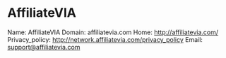 
# AffiliateVIA

Name: AffiliateVIA
Domain: affiliatevia.com
Home: http://affiliatevia.com/
Privacy_policy: http://network.affiliatevia.com/privacy_policy
Email: support@affiliatevia.com
